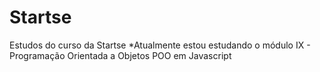 # Startse
Estudos do curso da Startse
*Atualmente estou estudando o módulo IX - Programação Orientada a Objetos POO em Javascript